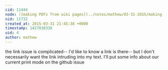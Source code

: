 ```yaml
---
cid: 11444
node: ![making PDFs from wiki pages](../notes/mathew/03-31-2015/making-pdfs-from-wiki-pages)
nid: 11732
created_at: 2015-03-31 21:45:38 +0000
timestamp: 1427838338
uid: 4
author: mathew
---
```


the link issue is complicated-- I'd like to know a link is there-- but I don't necessarily want the link intruding into my text.  I'll put some info about our current print mode on the github issue